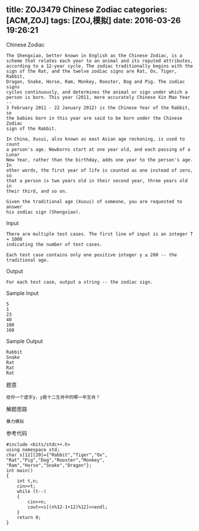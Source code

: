 title: ZOJ3479 Chinese Zodiac
categories: [ACM,ZOJ]
tags: [ZOJ,模拟]
date: 2016-03-26 19:26:21
---
Chinese Zodiac

	The Shengxiao, better known in English as the Chinese Zodiac, is a 
	scheme that relates each year to an animal and its reputed attributes, 
	according to a 12-year cycle. The zodiac traditionally begins with the 
	sign of the Rat, and the twelve zodiac signs are Rat, Ox, Tiger, Rabbit, 
	Dragon, Snake, Horse, Ram, Monkey, Rooster, Dog and Pig. The zodiac signs 
	cycles continuously, and determines the animal or sign under which a 
	person is born. This year (2011, more accurately Chinese Xin Mao Year -- 
	3 February 2011 - 22 January 2012) is the Chinese Year of the Rabbit, so 
	the babies born in this year are said to be born under the Chinese Zodiac 
	sign of the Rabbit.

	In China, Xusui, also known as east Asian age reckoning, is used to count 
	a person's age. Newborns start at one year old, and each passing of a Lunar 
	New Year, rather than the birthday, adds one year to the person's age. In 
	other words, the first year of life is counted as one instead of zero, so 
	that a person is two years old in their second year, three years old in 
	their third, and so on.

	Given the traditional age (Xusui) of someone, you are requested to answer 
	his zodiac sign (Shengxiao).

<!--more-->

Input

	There are multiple test cases. The first line of input is an integer T ≈ 1000 
	indicating the number of test cases.

	Each test case contains only one positive integer y ≤ 200 -- the traditional age.

Output

	For each test case, output a string -- the zodiac sign.

Sample Input

	5
	1
	23
	40
	100
	160

Sample Output

	Rabbit
	Snake
	Rat
	Rat
	Rat

题意

	给你一个虚岁y，y是十二生肖中的哪一年生肖？

解题思路

	暴力模拟

参考代码

```objc
#include <bits/stdc++.h>
using namespace std;
char s[12][20]={"Rabbit","Tiger","Ox",
"Rat","Pig","Dog","Rooster","Monkey",
"Ram","Horse","Snake","Dragon"};
int main()
{
	int t,n;
	cin>>t;
	while (t--)
	{
		cin>>n;
		cout<<s[(n%12-1+12)%12]<<endl;
	}
	return 0;
}
```